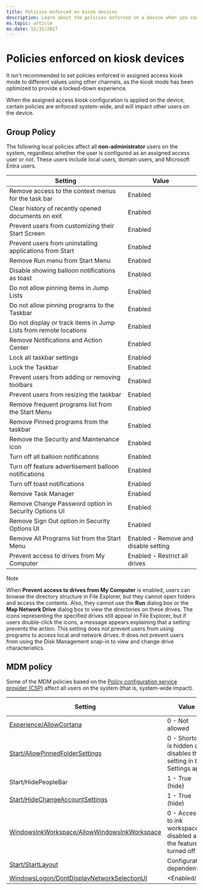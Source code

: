 ```yaml
---
title: Policies enforced on kiosk devices
description: Learn about the policies enforced on a device when you configure it as a kiosk.
ms.topic: article
ms.date: 12/31/2017
---
```


# Policies enforced on kiosk devices

It isn't recommended to set policies enforced in assigned access kiosk mode to different values using other channels, as the kiosk mode has been optimized to provide a locked-down experience.

When the assigned access kiosk configuration is applied on the device, certain policies are enforced system-wide, and will impact other users on the device.

## Group Policy

The following local policies affect all **non-administrator** users on the system, regardless whether the user is configured as an assigned access user or not.  These users include local users, domain users, and Microsoft Entra users.

| Setting | Value |
|--|--|
| Remove access to the context menus for the task bar | Enabled |
| Clear history of recently opened documents on exit | Enabled |
| Prevent users from customizing their Start Screen | Enabled |
| Prevent users from uninstalling applications from Start | Enabled |
| Remove Run menu from Start Menu | Enabled |
| Disable showing balloon notifications as toast | Enabled |
| Do not allow pinning items in Jump Lists | Enabled |
| Do not allow pinning programs to the Taskbar | Enabled |
| Do not display or track items in Jump Lists from remote locations | Enabled |
| Remove Notifications and Action Center | Enabled |
| Lock all taskbar settings | Enabled |
| Lock the Taskbar | Enabled |
| Prevent users from adding or removing toolbars | Enabled |
| Prevent users from resizing the taskbar | Enabled |
| Remove frequent programs list from the Start Menu | Enabled |
| Remove Pinned programs from the taskbar | Enabled |
| Remove the Security and Maintenance icon | Enabled |
| Turn off all balloon notifications | Enabled |
| Turn off feature advertisement balloon notifications | Enabled |
| Turn off toast notifications | Enabled |
| Remove Task Manager | Enabled |
| Remove Change Password option in Security Options UI | Enabled |
| Remove Sign Out option in Security Options UI | Enabled |
| Remove All Programs list from the Start Menu | Enabled - Remove and disable setting |
| Prevent access to drives from My Computer | Enabled - Restrict all drives |

>[!NOTE]
>When **Prevent access to drives from My Computer** is enabled, users can browse the directory structure in File Explorer, but they cannot open folders and access the contents. Also, they cannot use the **Run** dialog box or the **Map Network Drive** dialog box to view the directories on these drives. The icons representing the specified drives still appear in File Explorer, but if users double-click the icons, a message appears explaining that a setting prevents the action. This setting does not prevent users from using programs to access local and network drives. It does not prevent users from using the Disk Management snap-in to view and change drive characteristics.

## MDM policy

Some of the MDM policies based on the [Policy configuration service provider (CSP)](/windows/client-management/mdm/policy-configuration-service-provider) affect all users on the system (that is, system-wide impact).

| Setting | Value | System-wide |
|--|--|--|
| [Experience/AllowCortana](/windows/client-management/mdm/policy-csp-experience#experience-allowcortana) | 0 - Not allowed | Yes |
| [Start/AllowPinnedFolderSettings](/windows/client-management/mdm/policy-csp-start#start-allowpinnedfoldersettings) | 0 - Shortcut is hidden and disables the setting in the Settings app | Yes |
| Start/HidePeopleBar | 1 - True (hide) | No |
| [Start/HideChangeAccountSettings](/windows/client-management/mdm/policy-csp-start#start-hidechangeaccountsettings) | 1 - True (hide) | Yes |
| [WindowsInkWorkspace/AllowWindowsInkWorkspace](/windows/client-management/mdm/policy-csp-windowsinkworkspace#windowsinkworkspace-allowwindowsinkworkspace) | 0 - Access to ink workspace is disabled and the feature is turned off | Yes |
| [Start/StartLayout](/windows/client-management/mdm/policy-csp-start#start-startlayout) | Configuration dependent | No |
| [WindowsLogon/DontDisplayNetworkSelectionUI](/windows/client-management/mdm/policy-csp-windowslogon#windowslogon-dontdisplaynetworkselectionui) | &lt;Enabled/&gt; | Yes |


<!--
## Start Menu

Remove access to the context menus for the task bar
Clear history of recently opened documents on exit
Prevent users from customizing their Start Screen
Prevent users from uninstalling applications from Start
Remove All Programs list from the Start menu
Remove Run menu from Start Menu

## Desktop

Hide and disable all items on the desktop

## Task bar

Disable showing balloon notificationss as toast
Do not allow pinning items in Jump Lists
Do not allow pinning programs to the Taskbar
Do not display or track items in Jump Lists from remote locations
Remove Notification Center
Remove Control Center
Lock all taskbar settings
Lock the Taskbar
Prevent users from adding or removing toolbars
Prevent users from moving taskbar to another screen dock location
Prevent users from rearranging toolbars
Prevent users from resizing the taskbar
Remove frequent programs list from the Start Menu
Remove the Security and Maintenance icon
Turn off all balloon notifications
Turn off feature advertisement balloon notifications
Hide the Task View button

-->
